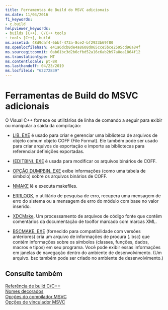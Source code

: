 ```yaml
---
title: Ferramentas de Build do MSVC adicionais
ms.date: 11/04/2016
f1_keywords:
- c.build
helpviewer_keywords:
- builds [C++], C/C++ tools
- tools [C++], build
ms.assetid: 48d9daf4-6bbf-473a-8ce2-bf2923b69f80
ms.openlocfilehash: e41a6dcb8de4a8608d065cce5bce2595cd96a84f
ms.sourcegitcommit: 0ab61bc3d2b6cfbd52a16c6ab2b97a8ea1864f12
ms.translationtype: MT
ms.contentlocale: pt-BR
ms.lasthandoff: 04/23/2019
ms.locfileid: "62272839"
---
```

# <a name="additional-msvc-build-tools"></a>Ferramentas de Build do MSVC adicionais

O Visual C++ fornece os utilitários de linha de comando a seguir para exibir ou manipular a saída da compilação:


- [LIB. EXE](lib-reference.md) é usado para criar e gerenciar uma biblioteca de arquivos de objeto comum objeto COFF (File Format). Ele também pode ser usado para criar arquivos de exportação e importe as bibliotecas para referenciar definições exportadas.

- [(EDITBIN). EXE](editbin-reference.md) é usada para modificar os arquivos binários de COFF.

- [OPÇÃO DUMPBIN. EXE](dumpbin-reference.md) exibe informações (como uma tabela de símbolo) sobre os arquivos binários de COFF.

- [NMAKE](nmake-reference.md) lê e executa makefiles.

- [ERRLOOK](value-edit-control.md), o utilitário de pesquisa de erro, recupera uma mensagem de erro do sistema ou a mensagem de erro do módulo com base no valor inserido.

- [XDCMake](xdcmake-reference.md). Um processamento de arquivos de código fonte que contêm comentários da documentação de toolfor marcado com marcas XML.

- [BSCMAKE. EXE](bscmake-reference.md) (fornecido para compatibilidade com versões anteriores) cria um arquivo de informações de procura (. bsc) que contém informações sobre os símbolos (classes, funções, dados, macros e tipos) em seu programa. Você pode exibir essas informações em janelas de navegação dentro do ambiente de desenvolvimento. (Um arquivo. bsc também pode ser criado no ambiente de desenvolvimento.)

## <a name="see-also"></a>Consulte também

[Referência de build C/C++](c-cpp-building-reference.md)<br/>
[Nomes decorados](decorated-names.md)<br/>
[Opções do compilador MSVC](compiler-options.md)<br/>
[Opções de vinculador MSVC](linker-options.md)
